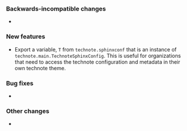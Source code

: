 <!-- Delete the sections that don't apply -->

### Backwards-incompatible changes

-

### New features

- Export a variable, `T` from `technote.sphinxconf` that is an instance of `technote.main.TechnoteSphinxConfig`. This is useful for organizations that need to access the technote configuration and metadata in their own technote theme.

### Bug fixes

-

### Other changes

-
